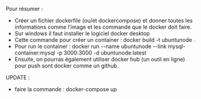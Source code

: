 Pour résumer :
-	Créer un fichier dockerfile (ou/et dockercompose) et donner toutes les informations comme l’image et les commande que le docker doit faire.
-	Sur windows il faut installer le logiciel docker desktop
-	Cette commande pour créer un container : docker build -t ubuntunode . 
-	Pour run le container : docker run --name ubuntunode --link mysql-container:mysql -p 3000:3000 -d ubuntunode:latest
-	Ensuite, on pourras également utiliser docker hub (un outil en ligne) pour push sont docker comme un github.


UPDATE :
- faire la commande : docker-compose up
